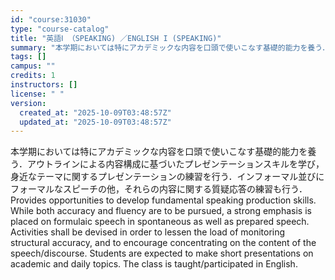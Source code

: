 ```yaml
---
id: "course:31030"
type: "course-catalog"
title: "英語Ⅰ （SPEAKING) ／ENGLISH I (SPEAKING)"
summary: "本学期においては特にアカデミックな内容を口頭で使いこなす基礎的能力を養う．アウトラインによる内容構成に基づいたプレゼンテーションスキルを学び，身近なテーマに関するプレゼンテーションの練習を行う．インフォーマル並びにフォーマルなスピーチの他，…"
tags: []
campus: ""
credits: 1
instructors: []
license: " "
version:
  created_at: "2025-10-09T03:48:57Z"
  updated_at: "2025-10-09T03:48:57Z"
---
```


本学期においては特にアカデミックな内容を口頭で使いこなす基礎的能力を養う．アウトラインによる内容構成に基づいたプレゼンテーションスキルを学び，身近なテーマに関するプレゼンテーションの練習を行う．インフォーマル並びにフォーマルなスピーチの他，それらの内容に関する質疑応答の練習も行う．Provides opportunities to develop fundamental speaking production skills. While both accuracy and fluency are to be pursued, a strong emphasis is placed on formulaic speech in spontaneous as well as prepared speech. Activities shall be devised in order to lessen the load of monitoring structural accuracy, and to encourage concentrating on the content of the speech/discourse. Students are expected to make short presentations on academic and daily topics. The class is taught/participated in English.
